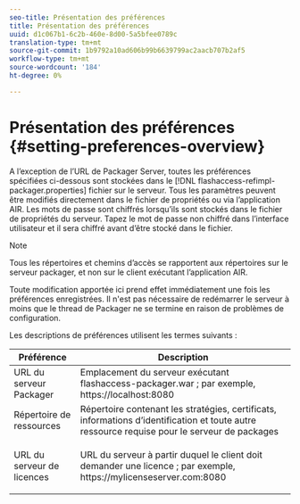 ```yaml
---
seo-title: Présentation des préférences
title: Présentation des préférences
uuid: d1c067b1-6c2b-460e-8d00-5a5bfee0789c
translation-type: tm+mt
source-git-commit: 1b9792a10ad606b99b6639799ac2aacb707b2af5
workflow-type: tm+mt
source-wordcount: '184'
ht-degree: 0%

---
```



# Présentation des préférences {#setting-preferences-overview}

A l’exception de l’URL de Packager Server, toutes les préférences spécifiées ci-dessous sont stockées dans le [!DNL flashaccess-refimpl-packager.properties] fichier sur le serveur. Tous les paramètres peuvent être modifiés directement dans le fichier de propriétés ou via l’application AIR. Les mots de passe sont chiffrés lorsqu’ils sont stockés dans le fichier de propriétés du serveur. Tapez le mot de passe non chiffré dans l’interface utilisateur et il sera chiffré avant d’être stocké dans le fichier.

>[!NOTE]
>
>Tous les répertoires et chemins d’accès se rapportent aux répertoires sur le serveur packager, et non sur le client exécutant l’application AIR.

Toute modification apportée ici prend effet immédiatement une fois les préférences enregistrées. Il n&#39;est pas nécessaire de redémarrer le serveur à moins que le thread de Packager ne se termine en raison de problèmes de configuration.

Les descriptions de préférences utilisent les termes suivants :

<table frame="all" colsep="1" rowsep="1" class="+ topic/table adobe-d/table " id="table_tj5_hcz_n4"> 
 <thead class="- topic/thead "> 
  <tr rowsep="1" class="- topic/row "> 
   <th colname="1" class="- topic/entry entry"> Préférence </th> 
   <th colname="2" class="- topic/entry entry"> Description </th> 
  </tr> 
 </thead>
 <tbody class="- topic/tbody "> 
  <tr rowsep="1" class="- topic/row "> 
   <td colname="1" class="- topic/entry "> URL du serveur Packager </td> 
   <td colname="2" class="- topic/entry "> Emplacement du serveur exécutant <span class="filepath"> flashaccess-packager.war </span>; par exemple, <span class="filepath"> https://localhost:8080 </span> </td> 
  </tr> 
  <tr rowsep="1" class="- topic/row "> 
   <td colname="1" class="- topic/entry "> Répertoire de ressources </td> 
   <td colname="2" class="- topic/entry "> Répertoire contenant les stratégies, certificats, informations d’identification et toute autre ressource requise pour le serveur de packages </td> 
  </tr> 
  <tr rowsep="0" class="- topic/row "> 
   <td colname="1" class="- topic/entry "> URL du serveur de licences </td> 
   <td colname="2" class="- topic/entry "> <p class="- topic/p ">URL du serveur à partir duquel le client doit demander une licence ; par exemple, <span class="filepath"> https://mylicenseserver.com:8080 </span> </p> </td> 
  </tr> 
 </tbody> 
</table>

